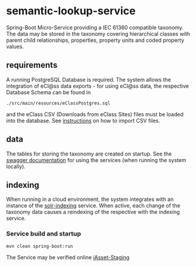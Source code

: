 # semantic-lookup-service
Spring-Boot Micro-Service providing a IEC 61360 compatible taxonomy. The data may be stored in the taxonomy covering hierarchical classes with parent child relationships, properties, property units and coded property values.

## requirements

A running PostgreSQL Database is required. The system allows the integration of eCl@ss data exports - for using eCl@ss data, the respective Database Schema can be found in 

```
./src/main/resources/eClassPostgres.sql
```
and the eClass CSV (Downloads from eClass Sites) files must be loaded into the database. See [instructions](http://www.postgresqltutorial.com/import-csv-file-into-posgresql-table/) on how to import CSV files.

## data 

The tables for storing the taxonomy are created on startup. See the [swagger documentation](http://www.localhost:8084/swagger-ui.html) for using the services (when running the system locally). 

## indexing

When running in a cloud environment, the system integrates with an instance of the [solr-indexing](https://github.com/i-Asset/solr-indexing) service. When active, each change of the taxonomy data causes a reindexing of the respective with the indexing service. 

### Service build and startup

 ```
 mvn clean spring-boot:run
 ```

  
 The Service may be verified online [iAsset-Staging](http://iasset.salzburgresearch.at/semantic-lookup-service/actuator/info)
 
